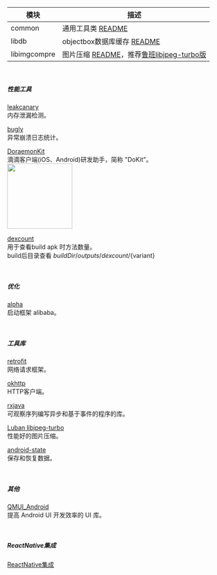 
 模块  | 描述  
 ---- | ----- 
 common | 通用工具类 [README](https://github.com/damo2/common/tree/master/common)
 libdb | objectbox数据库缓存 [README](https://github.com/damo2/common/blob/master/libcache)
libimgcompre | 图片压缩 [README](https://github.com/damo2/common/tree/master/libimgcompre)，推荐[鲁班libjpeg-turbo版](https://github.com/Curzibn/Luban/tree/turbo)

<br>

##### 性能工具
[leakcanary](https://github.com/square/leakcanary)  
内存泄漏检测。

[bugly](https://bugly.qq.com/docs/user-guide/instruction-manual-android/?v=20180709165613)  
异常崩溃日志统计。

[DoraemonKit](https://github.com/didi/DoraemonKit)  
滴滴客户端(iOS、Android)研发助手，简称 "DoKit"。  
<img src="https://wangru.oss-cn-qingdao.aliyuncs.com/github/t1.jpg" width="150">

[dexcount](https://github.com/KeepSafe/dexcount-gradle-plugin)  
用于查看build apk 时方法数量。  
build后目录查看 ${buildDir}/outputs/dexcount/${variant}


<br>

##### 优化
[alpha](https://github.com/alibaba/alpha)   
启动框架 alibaba。


<br>

##### 工具库
[retrofit](https://github.com/square/retrofit)  
网络请求框架。

[okhttp](https://github.com/square/okhttp)  
HTTP客户端。

[rxjava](https://github.com/ReactiveX/RxJava)  
可观察序列编写异步和基于事件的程序的库。



[Luban libjpeg-turbo](https://github.com/Curzibn/Luban/tree/turbo)  
性能好的图片压缩。

[android-state](https://github.com/evernote/android-state)  
保存和恢复数据。

<br>

##### 其他
[QMUI_Android](https://github.com/Tencent/QMUI_Android)  
提高 Android UI 开发效率的 UI 库。

<br>

##### ReactNative集成
[ReactNative集成](https://www.jianshu.com/p/a7fc884da42a)